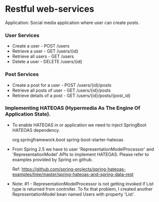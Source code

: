 # Restful web-services

Application: Social media application where user can create posts.

### User Services
- Create a user				- POST /users
- Retrieve a user			- GET /users/{id}
- Retrieve all users 		- GET /users
- Delete a user				- DELETE /users/{id}


### Post Services				
- Create a post for a user		- POST /users/{id}/posts 
- Retrieve all posts of user	- GET /users/{id}/posts
- Retrieve details of a post	- GET /users/{id}/posts/{post_id}

### Implementing HATEOAS (Hypermedia As The Engine Of Application State).
- To enable HATEOAS in or application we need to inject SpringBoot HATEOAS dependency.

	<dependency>
		<groupId>org.springframework.boot</groupId>
		<artifactId>spring-boot-starter-hateoas</artifactId>
	</dependency>

- From Spring 2.5 we have to user 'RepresentationModelProcessor' and 'RepresentationModel' APIs to implement HATEOAS. Please refer to examples provided by Spring on github.

	Ref: https://github.com/spring-projects/spring-hateoas-examples/tree/master/spring-hateoas-and-spring-data-rest


- Note: #1 - RepresentationModelProcessor is not getting invoked if List type is returned from controller. To fix that problem, I created another RepresentationModel bean named Users with property 'List<User>'.
